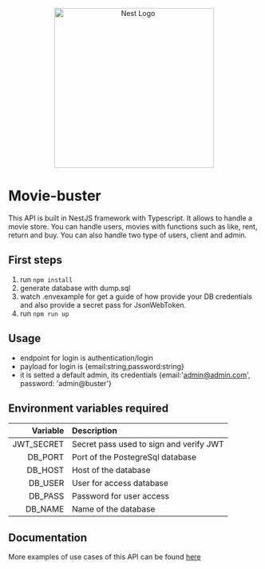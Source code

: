 <p align="center">
  <a href="http://nestjs.com/" target="blank"><img src="https://nestjs.com/img/logo_text.svg" width="320" alt="Nest Logo" /></a>
</p>

# Movie-buster

This API is built in NestJS framework with Typescript. It allows to handle a movie store. You can handle users, movies with functions such as like, rent, return and buy. You can also handle two type of users, client and admin.

## First steps

1. run `npm install`
2. generate database with dump.sql
3. watch .envexample for get a guide of how provide your DB credentials and also provide a secret pass for JsonWebToken.
4. run `npm run up`

## Usage

- endpoint for login is authentication/login
- payload for login is {email:string,password:string}
- it is setted a default admin, its credentials {email:'admin@admin.com', password: 'admin@buster'}

## Environment variables required

|   Variable | Description                             |
| ---------: | :-------------------------------------- |
| JWT_SECRET | Secret pass used to sign and verify JWT |
|    DB_PORT | Port of the PostegreSql database        |
|    DB_HOST | Host of the database                    |
|    DB_USER | User for access database                |
|    DB_PASS | Password for user access                |
|    DB_NAME | Name of the database                    |

## Documentation

More examples of use cases of this API can be found
<a href="https://documenter.getpostman.com/view/9673662/SWLh77wL?version=latest" target="_blank">here</a>
